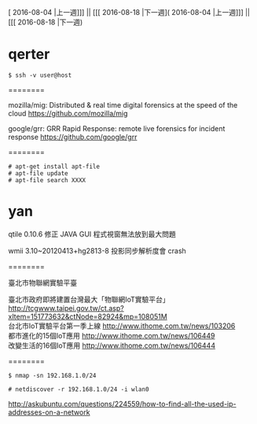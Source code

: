 [ 2016-08-04 |上一週]]] || [[[ 2016-08-18 |下一週]( 2016-08-04 |上一週]]] || [[[ 2016-08-18 |下一週)



# qerter



    $ ssh -v user@host


========

mozilla/mig: Distributed & real time digital forensics at the speed of the cloud
<https://github.com/mozilla/mig>  

google/grr: GRR Rapid Response: remote live forensics for incident response
<https://github.com/google/grr>  

========


    # apt-get install apt-file
    # apt-file update
    # apt-file search XXXX


# yan

qtile 0.10.6 修正 JAVA GUI 程式視窗無法放到最大問題

wmii 3.10~20120413+hg2813-8 投影同步解析度會 crash

========

臺北市物聯網實驗平臺

臺北市政府即將建置台灣最大「物聯網IoT實驗平台」
<http://tcgwww.taipei.gov.tw/ct.asp?xItem=151773632&ctNode=82924&mp=108051M>  
台北市IoT實驗平台第一季上線
<http://www.ithome.com.tw/news/103206>  
都市進化的15個IoT應用
<http://www.ithome.com.tw/news/106449>  
改變生活的16個IoT應用
<http://www.ithome.com.tw/news/106444>  

========


    $ nmap -sn 192.168.1.0/24
    
    # netdiscover -r 192.168.1.0/24 -i wlan0


<http://askubuntu.com/questions/224559/how-to-find-all-the-used-ip-addresses-on-a-network>  